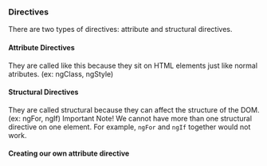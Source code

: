 ### Directives

There are two types of directives: attribute and structural directives.

#### Attribute Directives

They are called like this because they sit on HTML elements just like normal atributes. (ex: ngClass, ngStyle)

#### Structural Directives

They are called structural because they can affect the structure of the DOM. (ex: ngFor, ngIf)
Important Note! We cannot have more than one structural directive on one element. For example, `ngFor` and `ngIf` together would not work.

#### Creating our own attribute directive